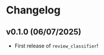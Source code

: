 # Changelog

<!--next-version-placeholder-->

## v0.1.0 (06/07/2025)

- First release of `review_classifier`!